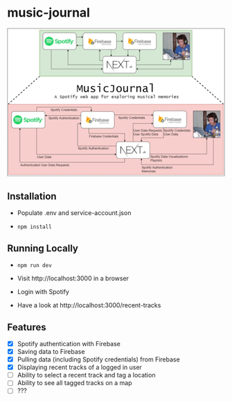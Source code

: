 # music-journal

![music-journal diagram](images/MusicJournal.png)


## Installation

* Populate .env and service-account.json

* `npm install`

## Running Locally

* `npm run dev`

* Visit http://localhost:3000 in a browser

* Login with Spotify

* Have a look at http://localhost:3000/recent-tracks

## Features

- [x] Spotify authentication with Firebase
- [x] Saving data to Firebase
- [x] Pulling data (including Spotify credentials) from Firebase
- [x] Displaying recent tracks of a logged in user
- [ ] Ability to select a recent track and tag a location
- [ ] Ability to see all tagged tracks on a map
- [ ] ???
